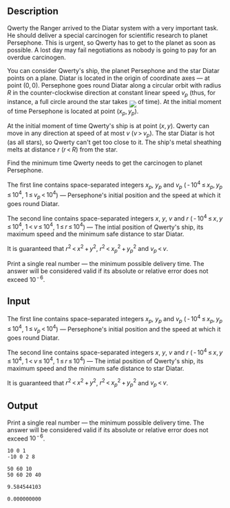 ## Description

<div><p>Qwerty the Ranger arrived to the Diatar system with a very important task. He should deliver a special carcinogen for scientific research to planet Persephone. This is urgent, so Qwerty has to get to the planet as soon as possible. A lost day may fail negotiations as nobody is going to pay for an overdue carcinogen.</p><p>You can consider Qwerty's ship, the planet Persephone and the star Diatar points on a plane. Diatar is located in the origin of coordinate axes — at point <span class="tex-span">(0, 0)</span>. Persephone goes round Diatar along a circular orbit with radius <span class="tex-span"><i>R</i></span> in the counter-clockwise direction at constant linear speed <span class="tex-span"><i>v</i><sub class="lower-index"><i>p</i></sub></span> (thus, for instance, a full circle around the star takes <img align="middle" class="tex-formula" src="file://QDL4uHgX.png" style="max-width: 100.0%;max-height: 100.0%;"> of time). At the initial moment of time Persephone is located at point <span class="tex-span">(<i>x</i><sub class="lower-index"><i>p</i></sub>, <i>y</i><sub class="lower-index"><i>p</i></sub>)</span>.</p><p>At the initial moment of time Qwerty's ship is at point <span class="tex-span">(<i>x</i>, <i>y</i>)</span>. Qwerty can move in any direction at speed of at most <span class="tex-span"><i>v</i></span> (<span class="tex-span"><i>v</i> &gt; <i>v</i><sub class="lower-index"><i>p</i></sub></span>). The star Diatar is hot (as all stars), so Qwerty can't get too close to it. The ship's metal sheathing melts at distance <span class="tex-span"><i>r</i></span> (<span class="tex-span"><i>r</i> &lt; <i>R</i></span>) from the star.</p><p>Find the minimum time Qwerty needs to get the carcinogen to planet Persephone.</p></div><div class="input-specification"><p>The first line contains space-separated integers <span class="tex-span"><i>x</i><sub class="lower-index"><i>p</i></sub></span>, <span class="tex-span"><i>y</i><sub class="lower-index"><i>p</i></sub></span> and <span class="tex-span"><i>v</i><sub class="lower-index"><i>p</i></sub></span> (<span class="tex-span"> - 10<sup class="upper-index">4</sup> ≤ <i>x</i><sub class="lower-index"><i>p</i></sub>, <i>y</i><sub class="lower-index"><i>p</i></sub> ≤ 10<sup class="upper-index">4</sup></span>, <span class="tex-span">1 ≤ <i>v</i><sub class="lower-index"><i>p</i></sub> &lt; 10<sup class="upper-index">4</sup></span>) — Persephone's initial position and the speed at which it goes round Diatar.</p><p>The second line contains space-separated integers <span class="tex-span"><i>x</i></span>, <span class="tex-span"><i>y</i></span>, <span class="tex-span"><i>v</i></span> and <span class="tex-span"><i>r</i></span> (<span class="tex-span"> - 10<sup class="upper-index">4</sup> ≤ <i>x</i>, <i>y</i> ≤ 10<sup class="upper-index">4</sup></span>, <span class="tex-span">1 &lt; <i>v</i> ≤ 10<sup class="upper-index">4</sup></span>, <span class="tex-span">1 ≤ <i>r</i> ≤ 10<sup class="upper-index">4</sup></span>) — The intial position of Qwerty's ship, its maximum speed and the minimum safe distance to star Diatar.</p><p>It is guaranteed that <span class="tex-span"><i>r</i><sup class="upper-index">2</sup> &lt; <i>x</i><sup class="upper-index">2</sup> + <i>y</i><sup class="upper-index">2</sup></span>, <span class="tex-span"><i>r</i><sup class="upper-index">2</sup> &lt; <i>x</i><sub class="lower-index"><i>p</i></sub><sup class="upper-index">2</sup> + <i>y</i><sub class="lower-index"><i>p</i></sub><sup class="upper-index">2</sup></span> and <span class="tex-span"><i>v</i><sub class="lower-index"><i>p</i></sub> &lt; <i>v</i></span>.</p></div><div class="output-specification"><p>Print a single real number — the minimum possible delivery time. The answer will be considered valid if its absolute or relative error does not exceed <span class="tex-span">10<sup class="upper-index"> - 6</sup></span>.</p></div>

## Input

<p>The first line contains space-separated integers <span class="tex-span"><i>x</i><sub class="lower-index"><i>p</i></sub></span>, <span class="tex-span"><i>y</i><sub class="lower-index"><i>p</i></sub></span> and <span class="tex-span"><i>v</i><sub class="lower-index"><i>p</i></sub></span> (<span class="tex-span"> - 10<sup class="upper-index">4</sup> ≤ <i>x</i><sub class="lower-index"><i>p</i></sub>, <i>y</i><sub class="lower-index"><i>p</i></sub> ≤ 10<sup class="upper-index">4</sup></span>, <span class="tex-span">1 ≤ <i>v</i><sub class="lower-index"><i>p</i></sub> &lt; 10<sup class="upper-index">4</sup></span>) — Persephone's initial position and the speed at which it goes round Diatar.</p><p>The second line contains space-separated integers <span class="tex-span"><i>x</i></span>, <span class="tex-span"><i>y</i></span>, <span class="tex-span"><i>v</i></span> and <span class="tex-span"><i>r</i></span> (<span class="tex-span"> - 10<sup class="upper-index">4</sup> ≤ <i>x</i>, <i>y</i> ≤ 10<sup class="upper-index">4</sup></span>, <span class="tex-span">1 &lt; <i>v</i> ≤ 10<sup class="upper-index">4</sup></span>, <span class="tex-span">1 ≤ <i>r</i> ≤ 10<sup class="upper-index">4</sup></span>) — The intial position of Qwerty's ship, its maximum speed and the minimum safe distance to star Diatar.</p><p>It is guaranteed that <span class="tex-span"><i>r</i><sup class="upper-index">2</sup> &lt; <i>x</i><sup class="upper-index">2</sup> + <i>y</i><sup class="upper-index">2</sup></span>, <span class="tex-span"><i>r</i><sup class="upper-index">2</sup> &lt; <i>x</i><sub class="lower-index"><i>p</i></sub><sup class="upper-index">2</sup> + <i>y</i><sub class="lower-index"><i>p</i></sub><sup class="upper-index">2</sup></span> and <span class="tex-span"><i>v</i><sub class="lower-index"><i>p</i></sub> &lt; <i>v</i></span>.</p>

## Output

<p>Print a single real number — the minimum possible delivery time. The answer will be considered valid if its absolute or relative error does not exceed <span class="tex-span">10<sup class="upper-index"> - 6</sup></span>.</p>





```input1
10 0 1
-10 0 2 8

```




```input2
50 60 10
50 60 20 40

```




```output1
9.584544103
```




```output2
0.000000000
```



